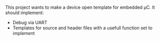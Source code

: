 This project wants to make a device open template for embedded µC. It should implement:
* Debug via UART
* Templates for source and header files with a usefull function set to implement
